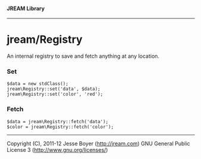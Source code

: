 #### JREAM Library
* * *

# jream/Registry

An internal registry to save and fetch anything at any location.

### Set

	$data = new stdClass();
	jream\Registry::set('data', $data);
	jream\Registry::set('color', 'red');

### Fetch

	$data = jream\Registry::fetch('data');
	$color = jream\Registry::fetch('color');


* * *
Copyright (C), 2011-12 Jesse Boyer (http://jream.com) GNU General Public License 3 (http://www.gnu.org/licenses/)
